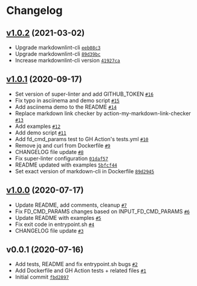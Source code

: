 # Changelog

## [v1.0.2](https://github.com/ruzickap/action-my-markdown-linter/compare/v1.0.1...v1.0.2) (2021-03-02)

- Upgrade markdownlint-cli [`eeb08c3`](https://github.com/ruzickap/action-my-markdown-linter/commit/eeb08c3c0b61e65bf8d5598358d22185be579bd1)
- Upgrade markdownlint-cli [`89d39bc`](https://github.com/ruzickap/action-my-markdown-linter/commit/89d39bc5714bda852b74b0c369afbd87829c2866)
- Increase markdownlint-cli version [`41927ca`](https://github.com/ruzickap/action-my-markdown-linter/commit/41927caf82862835ff52840e6647aad6c4bc3c05)

## [v1.0.1](https://github.com/ruzickap/action-my-markdown-linter/compare/v1.0.0...v1.0.1) (2020-09-17)

- Set version of super-linter and add GITHUB_TOKEN [`#16`](https://github.com/ruzickap/action-my-markdown-linter/pull/16)
- Fix typo in asciinema and demo script [`#15`](https://github.com/ruzickap/action-my-markdown-linter/pull/15)
- Add asciinema demo to the README [`#14`](https://github.com/ruzickap/action-my-markdown-linter/pull/14)
- Replace markdown link checker by action-my-markdown-link-checker [`#13`](https://github.com/ruzickap/action-my-markdown-linter/pull/13)
- Add examples [`#12`](https://github.com/ruzickap/action-my-markdown-linter/pull/12)
- Add demo script [`#11`](https://github.com/ruzickap/action-my-markdown-linter/pull/11)
- Add fd_cmd_params test to GH Action's tests.yml [`#10`](https://github.com/ruzickap/action-my-markdown-linter/pull/10)
- Remove jq and curl from Dockerfile [`#9`](https://github.com/ruzickap/action-my-markdown-linter/pull/9)
- CHANGELOG file update [`#8`](https://github.com/ruzickap/action-my-markdown-linter/pull/8)
- Fix super-linter configuration [`01daf57`](https://github.com/ruzickap/action-my-markdown-linter/commit/01daf571d0767b436cb3dcbb09b9cb6ee40a8332)
- README updated with examples [`5bfcf44`](https://github.com/ruzickap/action-my-markdown-linter/commit/5bfcf443ca6042de51318403e38b8d34152a5445)
- Set exact version of markdown-cli in Dockerfile [`89d2945`](https://github.com/ruzickap/action-my-markdown-linter/commit/89d2945ade7b33e24ff3dee496da988b4cb40d5f)

## [v1.0.0](https://github.com/ruzickap/action-my-markdown-linter/compare/v0.0.1...v1.0.0) (2020-07-17)

- Update README, add comments, cleanup [`#7`](https://github.com/ruzickap/action-my-markdown-linter/pull/7)
- Fix FD_CMD_PARAMS changes based on INPUT_FD_CMD_PARAMS [`#6`](https://github.com/ruzickap/action-my-markdown-linter/pull/6)
- Update README with examples [`#5`](https://github.com/ruzickap/action-my-markdown-linter/pull/5)
- Fix exit code in entrypoint.sh [`#4`](https://github.com/ruzickap/action-my-markdown-linter/pull/4)
- CHANGELOG file update [`#3`](https://github.com/ruzickap/action-my-markdown-linter/pull/3)

## v0.0.1 (2020-07-16)

- Add tests, README and fix entrypoint.sh bugs [`#2`](https://github.com/ruzickap/action-my-markdown-linter/pull/2)
- Add Dockerfile and GH Action tests + related files [`#1`](https://github.com/ruzickap/action-my-markdown-linter/pull/1)
- Initial commit [`fbd2897`](https://github.com/ruzickap/action-my-markdown-linter/commit/fbd2897879695844fa77ed9d0878076672060d66)
